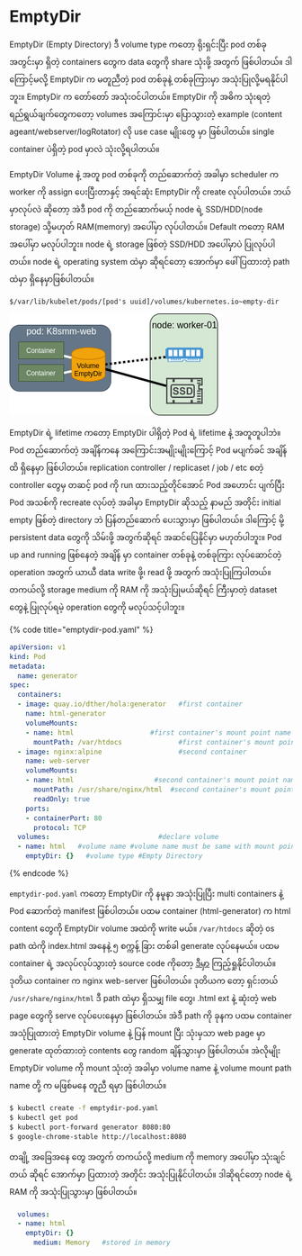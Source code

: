 # EmptyDir

EmptyDir \(Empty Directory\) ဒီ volume type ကတော့ ရိုးရှင်းပြီး pod တစ်ခု အတွင်းမှာ ရှိတဲ့ containers တွေက data တွေကို share သုံးဖို့ အတွက် ဖြစ်ပါတယ်။ ဒါကြောင့်မလို့ EmptyDir က မတူညီတဲ့ pod တစ်ခုနဲ့ တစ်ခုကြားမှာ အသုံးပြုလို့မရနိုင်ပါဘူး။ EmptyDir က တော်တော် အသုံးဝင်ပါတယ်။ EmptyDir ကို အဓိက သုံးရတဲ့ ရည်ရွယ်ချက်တွေကတော့ volumes အကြောင်းမှာ ပြောသွားတဲ့ example \(content ageant/webserver/logRotator\) လို use case မျိုးတွေ မှာ ဖြစ်ပါတယ်။ single container ပဲရှိတဲ့ pod မှာလဲ သုံးလို့ရပါတယ်။

  EmptyDir Volume နဲ့ အတူ pod တစ်ခုကို တည်ဆောက်တဲ့ အခါမှာ scheduler က worker ကို assign ပေးပြီးတာနှင့် အရင်ဆုံး EmptyDir ကို create လုပ်ပါတယ်။ ဘယ်မှာလုပ်လဲ ဆိုတော့ အဲဒီ pod ကို တည်ဆောက်မယ့် node ရဲ့ SSD/HDD\(node storage\) သို့မဟုတ် RAM\(memory\) အပေါ်မှာ လုပ်ပါတယ်။ Default ကတော့ RAM အပေါ်မှာ မလုပ်ပါဘူး။ node ရဲ့ storage ဖြစ်တဲ့ SSD/HDD အပေါ်မှာပဲ ပြုလုပ်ပါတယ်။ node ရဲ့ operating system ထဲမှာ ဆိုရင်တော့ အောက်မှာ ဖေါ်ပြထားတဲ့ path ထဲမှာ ရှိနေမှာဖြစ်ပါတယ်။

```text
$/var/lib/kubelet/pods/[pod's uuid]/volumes/kubernetes.io~empty-dir
```

![EmptyDir](../.gitbook/assets/emptydir.png)

 EmptyDir ရဲ့ lifetime ကတော့ EmptyDir ပါရှိတဲ့ Pod ရဲ့ lifetime နဲ့ အတူတူပါဘဲ။ Pod တည်ဆောက်တဲ့ အချိန်ကနေ အကြောင်းအမျိုးမျိုးကြောင့် Pod မပျက်ခင် အချိန်ထိ ရှိနေမှာ ဖြစ်ပါတယ်။ replication controller / replicaset / job / etc စတဲ့ controller တွေမှ တဆင့် pod ကို run ထားသည့်တိုင်အောင် Pod အဟောင်း ပျက်ပြီး Pod အသစ်ကို recreate လုပ်တဲ့ အခါမှာ EmptyDir ဆိုသည့် နာမည် အတိုင်း initial empty ဖြစ်တဲ့ directory ဘဲ ပြန်တည်ဆောက် ပေးသွားမှာ ဖြစ်ပါတယ်။ ဒါကြောင့် မို့ persistent data တွေကို သိမ်းဖို့ အတွက်ဆိုရင် အဆင်ပြေနိုင်မှာ မဟုတ်ပါဘူး။ Pod up and running ဖြစ်နေတဲ့ အချိန် မှာ container တစ်ခုနဲ့ တစ်ခုကြား လုပ်ဆောင်တဲ့ operation အတွက် ယာယီ data write ဖို့၊ read ဖို့ အတွက် အသုံးပြုကြပါတယ်။ တကယ်လို့ storage medium ကို RAM ကို အသုံးပြုမယ်ဆိုရင် ကြီးမှာတဲ့ dataset တွေနဲ့ ပြုလုပ်ရမဲ့ operation တွေကို မလုပ်သင့်ပါဘူး။

{% code title="emptydir-pod.yaml" %}
```yaml
apiVersion: v1
kind: Pod
metadata:
  name: generator
spec:
  containers:
  - image: quay.io/dther/hola:generator   #first container
    name: html-generator
    volumeMounts:
    - name: html                   #first container's mount point name
      mountPath: /var/htdocs              #first container's mount point
  - image: nginx:alpine                   #second container
    name: web-server
    volumeMounts:
    - name: html                    #second container's mount point name
      mountPath: /usr/share/nginx/html  #second container's mount point
      readOnly: true
    ports:
    - containerPort: 80
      protocol: TCP
  volumes:                           #declare volume
  - name: html   #volume name #volume name must be same with mount point name
    emptyDir: {}   #volume type #Empty Directory
```
{% endcode %}

`emptydir-pod.yaml` ကတော့ EmptyDir ကို နမူနာ အသုံးပြုပြီး multi containers နဲ့ Pod ဆောက်တဲ့ manifest ဖြစ်ပါတယ်။ ပထမ container \(html-generator\) က html content တွေကို EmptyDir volume အထဲကို write မယ်။ `/var/htdocs` ဆိုတဲ့ os path ထဲကို index.html အနေနဲ့ ၅ စက္ကန့် ခြား တစ်ခါ generate လုပ်နေမယ်။ ပထမ container ရဲ့ အလုပ်လုပ်သွားတဲ့ source code ကိုတော့ [ဒီမှာ](https://github.com/mm-k8s-ug/generator) ကြည့်ရှုနိုင်ပါတယ်။ ဒုတိယ container က nginx web-server ဖြစ်ပါတယ်။ ဒုတိယက တော့ ရှင်းတယ် `/usr/share/nginx/html` ဒီ path ထဲမှာ ရှိသမျှ file တွေ၊ .html ext နဲ့ ဆုံးတဲ့ web page တွေကို serve လုပ်ပေးနေမှာ ဖြစ်ပါတယ်။ အဲဒီ path ကို ခုနက ပထမ container အသုံပြုထားတဲ့ EmptyDir volume နဲ့ ပြန် mount ပြီး သုံးမှသာ web page မှာ generate ထုတ်ထားတဲ့ contents တွေ random ချိန်သွားမှာ ဖြစ်ပါတယ်။ အဲလိုမျိုး EmptyDir volume ကို mount သုံးတဲ့ အခါမှာ volume name နဲ့ volume mount path name တို့ က မဖြစ်မနေ တူညီ ရမှာ ဖြစ်ပါတယ်။ 

```bash
$ kubectl create -f emptydir-pod.yaml
$ kubectl get pod
$ kubectl port-forward generator 8080:80
$ google-chrome-stable http://localhost:8080
```

တချို့ အခြေအနေ တွေ အတွက် တကယ်လို့ medium ကို memory အပေါ်မှာ သုံးချင်တယ် ဆိုရင် အောက်မှာ ပြထားတဲ့ အတိုင်း အသုံးပြုနိုင်ပါတယ်။ ဒါဆိုရင်တော့ node ရဲ့ RAM ကို အသုံးပြုသွားမှာ ဖြစ်ပါတယ်။

```yaml
  volumes:                           
  - name: html   
    emptyDir: {}
      medium: Memory   #stored in memory   
```

